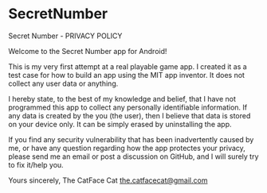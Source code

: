 # SecretNumber
Secret Number - PRIVACY POLICY

Welcome to the Secret Number app for Android!

This is my very first attempt at a real playable game app. I created it as a test case for how to build an app using the MIT app inventor. It does not collect any user data or anything.

I hereby state, to the best of my knowledge and belief, that I have not programmed this app to collect any personally identifiable information. If any data is created by the you (the user), then I believe that data is stored on your device only. It can be simply erased by uninstalling the app.

If you find any security vulnerability that has been inadvertently caused by me, or have any question regarding how the app protectes your privacy, please send me an email or post a discussion on GitHub, and I will surely try to fix it/help you.

Yours sincerely, The CatFace Cat the.catfacecat@gmail.com
